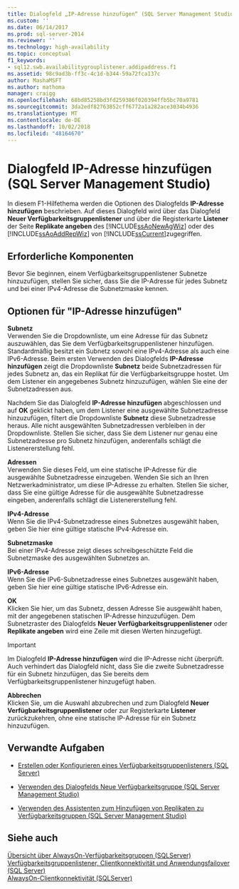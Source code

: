 ```yaml
---
title: Dialogfeld „IP-Adresse hinzufügen“ (SQL Server Management Studio) | Microsoft-Dokumentation
ms.custom: ''
ms.date: 06/14/2017
ms.prod: sql-server-2014
ms.reviewer: ''
ms.technology: high-availability
ms.topic: conceptual
f1_keywords:
- sql12.swb.availabilitygrouplistener.addipaddress.f1
ms.assetid: 98c9ad3b-ff3c-4c1d-b344-59a72fca137c
author: MashaMSFT
ms.author: mathoma
manager: craigg
ms.openlocfilehash: 68bd85258bd3fd259386f020394ffb5bc70a9781
ms.sourcegitcommit: 3da2edf82763852cff6772a1a282ace3034b4936
ms.translationtype: MT
ms.contentlocale: de-DE
ms.lasthandoff: 10/02/2018
ms.locfileid: "48164670"
---
```

# <a name="add-ip-address-dialog-box-sql-server-management-studio"></a>Dialogfeld IP-Adresse hinzufügen (SQL Server Management Studio)
  In diesem F1-Hilfethema werden die Optionen des Dialogfelds **IP-Adresse hinzufügen** beschrieben. Auf dieses Dialogfeld wird über das Dialogfeld **Neuer Verfügbarkeitsgruppenlistener** und über die Registerkarte **Listener** der Seite **Replikate angeben** des [!INCLUDE[ssAoNewAgWiz](../../../includes/ssaonewagwiz-md.md)] oder des [!INCLUDE[ssAoAddRepWiz](../../../includes/ssaoaddrepwiz-md.md)] von [!INCLUDE[ssCurrent](../../../includes/sscurrent-md.md)]zugegriffen.  
  
## <a name="prerequisites"></a>Erforderliche Komponenten  
 Bevor Sie beginnen, einem Verfügbarkeitsgruppenlistener Subnetze hinzuzufügen, stellen Sie sicher, dass Sie die IP-Adresse für jedes Subnetz und bei einer IPv4-Adresse die Subnetzmaske kennen.  
  
##  <a name="PageOptions"></a> Optionen für "IP-Adresse hinzufügen"  
 **Subnetz**  
 Verwenden Sie die Dropdownliste, um eine Adresse für das Subnetz auszuwählen, das Sie dem Verfügbarkeitsgruppenlistener hinzufügen. Standardmäßig besitzt ein Subnetz sowohl eine IPv4-Adresse als auch eine IPv6-Adresse. Beim ersten Verwenden des Dialogfelds **IP-Adresse hinzufügen** zeigt die Dropdownliste **Subnetz** beide Subnetzadressen für jedes Subnetz an, das ein Replikat für die Verfügbarkeitsgruppe hostet. Um dem Listener ein angegebenes Subnetz hinzuzufügen, wählen Sie eine der Subnetzadressen aus.  
  
 Nachdem Sie das Dialogfeld **IP-Adresse hinzufügen** abgeschlossen und auf **OK** geklickt haben, um dem Listener eine ausgewählte Subnetzadresse hinzuzufügen, filtert die Dropdownliste **Subnetz** diese Subnetzadresse heraus. Alle nicht ausgewählten Subnetzadressen verbleiben in der Dropdownliste. Stellen Sie sicher, dass Sie dem Listener nur genau eine Subnetzadresse pro Subnetz hinzufügen, anderenfalls schlägt die Listenererstellung fehl.  
  
 **Adressen**  
 Verwenden Sie dieses Feld, um eine statische IP-Adresse für die ausgewählte Subnetzadresse einzugeben. Wenden Sie sich an Ihren Netzwerkadministrator, um diese IP-Adresse zu erhalten. Stellen Sie sicher, dass Sie eine gültige Adresse für die ausgewählte Subnetzadresse eingeben, anderenfalls schlägt die Listenererstellung fehl.  
  
 **IPv4-Adresse**  
 Wenn Sie die IPv4-Subnetzadresse eines Subnetzes ausgewählt haben, geben Sie hier eine gültige statische IPv4-Adresse ein.  
  
 **Subnetzmaske**  
 Bei einer IPv4-Adresse zeigt dieses schreibgeschützte Feld die Subnetzmaske des ausgewählten Subnetzes an.  
  
 **IPv6-Adresse**  
 Wenn Sie die IPv6-Subnetzadresse eines Subnetzes ausgewählt haben, geben Sie hier eine gültige statische IPv6-Adresse ein.  
  
 **OK**  
 Klicken Sie hier, um das Subnetz, dessen Adresse Sie ausgewählt haben, mit der angegebenen statischen IP-Adresse hinzuzufügen. Dem Subnetzraster des Dialogfelds **Neuer Verfügbarkeitsgruppenlistener** oder **Replikate angeben** wird eine Zeile mit diesen Werten hinzugefügt.  
  
> [!IMPORTANT]  
>  Im Dialogfeld **IP-Adresse hinzufügen** wird die IP-Adresse nicht überprüft. Auch verhindert das Dialogfeld nicht, dass Sie die zweite Subnetzadresse für ein Subnetz hinzufügen, das Sie bereits dem Verfügbarkeitsgruppenlistener hinzugefügt haben.  
  
 **Abbrechen**  
 Klicken Sie, um die Auswahl abzubrechen und zum Dialogfeld **Neuer Verfügbarkeitsgruppenlistener** oder zur Registerkarte **Listener** zurückzukehren, ohne eine statische IP-Adresse für ein Subnetz hinzuzufügen.  
  
  
##  <a name="RelatedTasks"></a> Verwandte Aufgaben  
  
-   [Erstellen oder Konfigurieren eines Verfügbarkeitsgruppenlisteners &#40;SQL Server&#41;](create-or-configure-an-availability-group-listener-sql-server.md)  
  
-   [Verwenden des Dialogfelds Neue Verfügbarkeitsgruppe &#40;SQL Server Management Studio&#41;](use-the-new-availability-group-dialog-box-sql-server-management-studio.md)  
  
-   [Verwenden des Assistenten zum Hinzufügen von Replikaten zu Verfügbarkeitsgruppen &#40;SQL Server Management Studio&#41;](use-the-add-replica-to-availability-group-wizard-sql-server-management-studio.md)  
  
  
## <a name="see-also"></a>Siehe auch  
 [Übersicht über AlwaysOn-Verfügbarkeitsgruppen &#40;SQLServer&#41;](overview-of-always-on-availability-groups-sql-server.md)   
 [Verfügbarkeitsgruppenlistener, Clientkonnektivität und Anwendungsfailover &#40;SQL Server&#41;](../../listeners-client-connectivity-application-failover.md)   
 [AlwaysOn-Clientkonnektivität (SQLServer)](always-on-client-connectivity-sql-server.md)  
  
  
